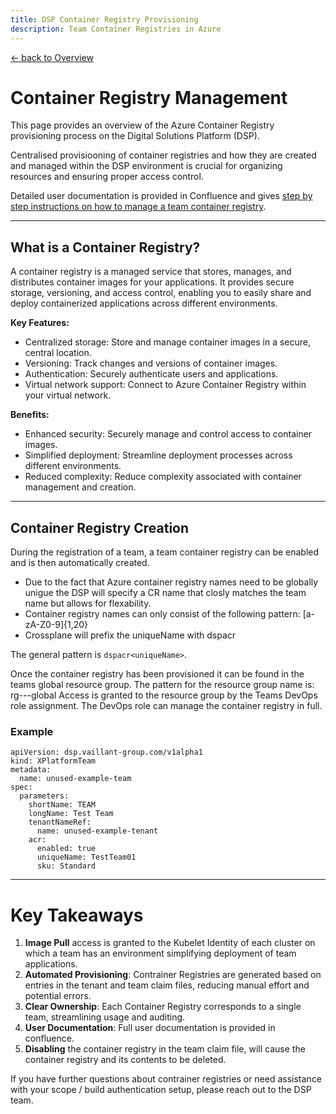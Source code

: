 ```yaml
---
title: DSP Container Registry Provisioning
description: Team Container Registries in Azure
---
```


[&larr; back to Overview](/dsp)

# Container Registry Management

This page provides an overview of the Azure Container Registry provisioning process on the Digital Solutions Platform (DSP).

Centralised provisiooning of container registries and how they are created and managed within the DSP environment is crucial for organizing resources and ensuring proper access control.

Detailed user documentation is provided in Confluence and gives [step by step instructions on how to manage a team container registry](https://groupspace.vaillant-group.com/display/VIXP/2.6+Team+Container+Registriy).

---

## What is a Container Registry?

A container registry is a managed service that stores, manages, and distributes container images for your applications. It provides secure storage, versioning, and access control, enabling you to easily share and deploy containerized applications across different environments. 

**Key Features:**
- Centralized storage: Store and manage container images in a secure, central location.
- Versioning: Track changes and versions of container images.
- Authentication: Securely authenticate users and applications.
- Virtual network support: Connect to Azure Container Registry within your virtual network.

**Benefits:**
- Enhanced security: Securely manage and control access to container images.
- Simplified deployment: Streamline deployment processes across different environments.
- Reduced complexity: Reduce complexity associated with container management and creation.

---

## Container Registry Creation

During the registration of a team, a team container registry can be enabled and is then automatically created.

- Due to the fact that Azure container registry names need to be globally unigue the DSP will specify a CR name that closly matches the team name but allows for flexability.
- Container registry names can only consist of the following pattern: [a-zA-Z0-9]{1,20}
- Crossplane will prefix the uniqueName with dspacr

The general pattern is `dspacr<uniqueName>`.

Once the container registry has been provisioned it can be found in the teams global resource group. The pattern for the resource group name is: rg-<tenant-name>-<team-name>-global
Access is granted to the resource group by the Teams DevOps role assignment. The DevOps role can manage the container registry in full.

### Example

```
apiVersion: dsp.vaillant-group.com/v1alpha1
kind: XPlatformTeam
metadata:
  name: unused-example-team
spec:
  parameters:
    shortName: TEAM
    longName: Test Team
    tenantNameRef:
      name: unused-example-tenant
    acr:
      enabled: true
      uniqueName: TestTeam01
      sku: Standard  
```

---

# Key Takeaways

1. **Image Pull** access is granted to the Kubelet Identity of each cluster on which a team has an environment simplifying deployment of team applications.  
2. **Automated Provisioning**: Contrainer Registries are generated based on entries in the tenant and team claim files, reducing manual effort and potential errors.
3. **Clear Ownership**: Each Container Registry corresponds to a single team, streamlining usage and auditing.
4. **User Documentation**: Full user documentation is provided in confluence.
5. **Disabling** the container registry in the team claim file, will cause the container registry and its contents to be deleted.

If you have further questions about contrainer registries or need assistance with your scope / build authentication setup, please reach out to the DSP team.
